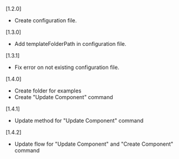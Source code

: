 [1.2.0]

- Create configuration file.

[1.3.0]

- Add templateFolderPath in configuration file.

[1.3.1]

- Fix error on not existing configuration file.

[1.4.0]

- Create folder for examples
- Create "Update Component" command

[1.4.1]

- Update method for "Update Component" command

[1.4.2]

- Update flow for "Update Component" and "Create Component" command
